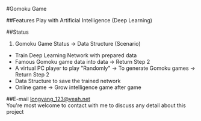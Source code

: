 #Gomoku Game

##Features
Play with Artificial Intelligence (Deep Learning)

##Status
1. Gomoku Game Status -> Data Structure (Scenario)
+ Train Deep Learning Network with prepared data
+ Famous Gomoku game data into data -> Return Step 2
+ A virtual PC player to play "Randomly" -> To generate Gomoku games -> Return Step 2
+ Data Structure to save the trained network
+ Online game -> Grow intelligence game after game

##E-mail
longyang_123@yeah.net  
You're most welcome to contact with me to discuss any detail about this project